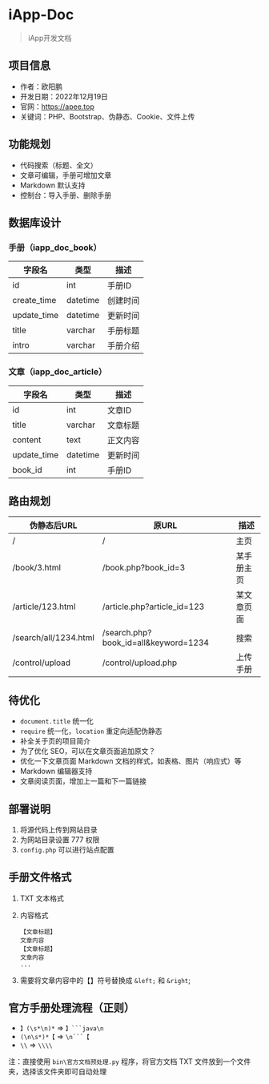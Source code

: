 # iApp-Doc

> iApp开发文档

## 项目信息

- 作者：欧阳鹏
- 开发日期：2022年12月19日
- 官网：https://apee.top
- 关键词：PHP、Bootstrap、伪静态、Cookie、文件上传

## 功能规划

- 代码搜索（标题、全文）
- 文章可编辑，手册可增加文章
- Markdown 默认支持
- 控制台：导入手册、删除手册

## 数据库设计

### 手册（iapp_doc_book）

| 字段名      | 类型     | 描述     |
| ----------- | -------- | -------- |
| id          | int      | 手册ID   |
| create_time | datetime | 创建时间 |
| update_time | datetime | 更新时间 |
| title       | varchar  | 手册标题 |
| intro       | varchar  | 手册介绍 |

### 文章（iapp_doc_article）

| 字段名      | 类型     | 描述     |
| ----------- | -------- | -------- |
| id          | int      | 文章ID   |
| title       | varchar  | 文章标题 |
| content     | text     | 正文内容 |
| update_time | datetime | 更新时间 |
| book_id     | int      | 手册ID   |

## 路由规划

| 伪静态后URL           | 原URL                                | 描述       |
| --------------------- | ------------------------------------ | ---------- |
| /                     | /                                    | 主页       |
| /book/3.html          | /book.php?book_id=3                  | 某手册主页 |
| /article/123.html     | /article.php?article_id=123          | 某文章页面 |
| /search/all/1234.html | /search.php?book_id=all&keyword=1234 | 搜索       |
| /control/upload       | /control/upload.php                  | 上传手册   |

## 待优化

- `document.title` 统一化
- `require` 统一化，`location` 重定向适配伪静态
- 补全关于页的项目简介
- 为了优化 SEO，可以在文章页面追加原文？
- 优化一下文章页面 Markdown 文档的样式，如表格、图片（响应式）等
- Markdown 编辑器支持
- 文章阅读页面，增加上一篇和下一篇链接

## 部署说明

1. 将源代码上传到网站目录
2. 为网站目录设置 777 权限
3. `config.php` 可以进行站点配置

## 手册文件格式

1. TXT 文本格式
2. 内容格式

    ```
    【文章标题】
    文章内容
    【文章标题】
    文章内容
    ...
    ```

3. 需要将文章内容中的【】符号替换成 `&left;` 和 `&right`;

## 官方手册处理流程（正则）

- `】(\s*\n)*` => `】```java\n`
- `(\n\s*)*【` => `\n```【`
- `\\` => `\\\\`

注：直接使用 `bin\官方文档预处理.py` 程序，将官方文档 TXT 文件放到一个文件夹，选择该文件夹即可自动处理